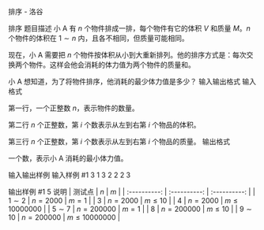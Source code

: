 



排序 - 洛谷














排序
题目描述
小 A 有 $n$ 个物件排成一排，每个物件有它的体积 $V$ 和质量 $M$。$n$ 个物件的体积在 $1 \sim n$ 内，且各不相同，但质量可能相同。

现在，小 A 需要把 $n$ 个物件按体积从小到大重新排列。他的排序方式是：每次交换两个物件。这样会他会消耗的体力值为两个物件的质量和。

小 A 想知道，为了将物件排序，他消耗的最少体力值是多少？
输入输出格式
输入格式

第一行，一个正整数 $n$，表示物件的数量。

第二行 $n$ 个正整数，第 $i$ 个数表示从左到右第 $i$ 个物品的体积。

第三行 $n$ 个正整数，第 $i$ 个数表示从左到右第 $i$ 个物品的质量。
输出格式

一个数，表示小 A 消耗的最小体力值。

输入输出样例
输入样例 #1
3
1 3 2
2 2 3

输出样例 #1
5
说明
| 测试点 | $n$ | $m$ |
| :----------: | :----------: | :----------: |
| $1\sim 2$ | $n=2000$ | $m=1$ |
| $3$ | $n=2000$ | $m \leq 10$ |
| $4$ | $n=2000$ | $m \leq 10000000$ |
| $5\sim 7$ | $n=200000$ | $m=1$ |
| $8$ | $n=200000$ | $m \leq 10$ |
| $9\sim 10$ | $n=200000$ | $m \leq 10000000$ |






